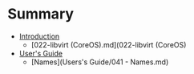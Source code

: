 # Summary

* [Introduction](README.md)
   * [022-libvirt (CoreOS).md](022-libvirt (CoreOS)
* [User's Guide](User's%20Guide)
   * [Names](Users's Guide/041 - Names.md)


